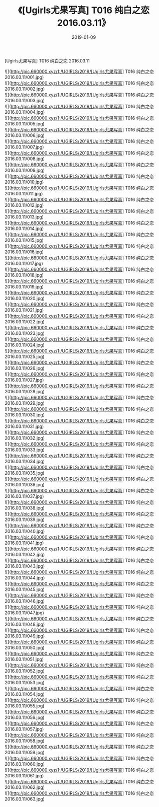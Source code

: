 ﻿---
layout: post
title:  《[Ugirls尤果写真] T016 纯白之恋 2016.03.11》
date:   2019-01-09
img: http://pic.660000.xyz/1:/UGIRLS/2019/[Ugirls尤果写真] T016 纯白之恋 2016.03.11/000.jpg
categories: [美女, 清纯, 唯美]
---

[Ugirls尤果写真] T016 纯白之恋 2016.03.11

 ![](http://pic.660000.xyz/1:/UGIRLS/2019/[Ugirls尤果写真] T016 纯白之恋 2016.03.11/001.jpg) <br>![](http://pic.660000.xyz/1:/UGIRLS/2019/[Ugirls尤果写真] T016 纯白之恋 2016.03.11/002.jpg) <br>![](http://pic.660000.xyz/1:/UGIRLS/2019/[Ugirls尤果写真] T016 纯白之恋 2016.03.11/003.jpg) <br>![](http://pic.660000.xyz/1:/UGIRLS/2019/[Ugirls尤果写真] T016 纯白之恋 2016.03.11/004.jpg) <br>![](http://pic.660000.xyz/1:/UGIRLS/2019/[Ugirls尤果写真] T016 纯白之恋 2016.03.11/005.jpg) <br>![](http://pic.660000.xyz/1:/UGIRLS/2019/[Ugirls尤果写真] T016 纯白之恋 2016.03.11/006.jpg) <br>![](http://pic.660000.xyz/1:/UGIRLS/2019/[Ugirls尤果写真] T016 纯白之恋 2016.03.11/007.jpg) <br>![](http://pic.660000.xyz/1:/UGIRLS/2019/[Ugirls尤果写真] T016 纯白之恋 2016.03.11/008.jpg) <br>![](http://pic.660000.xyz/1:/UGIRLS/2019/[Ugirls尤果写真] T016 纯白之恋 2016.03.11/009.jpg) <br>![](http://pic.660000.xyz/1:/UGIRLS/2019/[Ugirls尤果写真] T016 纯白之恋 2016.03.11/010.jpg) <br>![](http://pic.660000.xyz/1:/UGIRLS/2019/[Ugirls尤果写真] T016 纯白之恋 2016.03.11/011.jpg) <br>![](http://pic.660000.xyz/1:/UGIRLS/2019/[Ugirls尤果写真] T016 纯白之恋 2016.03.11/012.jpg) <br>![](http://pic.660000.xyz/1:/UGIRLS/2019/[Ugirls尤果写真] T016 纯白之恋 2016.03.11/013.jpg) <br>![](http://pic.660000.xyz/1:/UGIRLS/2019/[Ugirls尤果写真] T016 纯白之恋 2016.03.11/014.jpg) <br>![](http://pic.660000.xyz/1:/UGIRLS/2019/[Ugirls尤果写真] T016 纯白之恋 2016.03.11/015.jpg) <br>![](http://pic.660000.xyz/1:/UGIRLS/2019/[Ugirls尤果写真] T016 纯白之恋 2016.03.11/016.jpg) <br>![](http://pic.660000.xyz/1:/UGIRLS/2019/[Ugirls尤果写真] T016 纯白之恋 2016.03.11/017.jpg) <br>![](http://pic.660000.xyz/1:/UGIRLS/2019/[Ugirls尤果写真] T016 纯白之恋 2016.03.11/018.jpg) <br>![](http://pic.660000.xyz/1:/UGIRLS/2019/[Ugirls尤果写真] T016 纯白之恋 2016.03.11/019.jpg) <br>![](http://pic.660000.xyz/1:/UGIRLS/2019/[Ugirls尤果写真] T016 纯白之恋 2016.03.11/020.jpg) <br>![](http://pic.660000.xyz/1:/UGIRLS/2019/[Ugirls尤果写真] T016 纯白之恋 2016.03.11/021.jpg) <br>![](http://pic.660000.xyz/1:/UGIRLS/2019/[Ugirls尤果写真] T016 纯白之恋 2016.03.11/022.jpg) <br>![](http://pic.660000.xyz/1:/UGIRLS/2019/[Ugirls尤果写真] T016 纯白之恋 2016.03.11/023.jpg) <br>![](http://pic.660000.xyz/1:/UGIRLS/2019/[Ugirls尤果写真] T016 纯白之恋 2016.03.11/024.jpg) <br>![](http://pic.660000.xyz/1:/UGIRLS/2019/[Ugirls尤果写真] T016 纯白之恋 2016.03.11/025.jpg) <br>![](http://pic.660000.xyz/1:/UGIRLS/2019/[Ugirls尤果写真] T016 纯白之恋 2016.03.11/026.jpg) <br>![](http://pic.660000.xyz/1:/UGIRLS/2019/[Ugirls尤果写真] T016 纯白之恋 2016.03.11/027.jpg) <br>![](http://pic.660000.xyz/1:/UGIRLS/2019/[Ugirls尤果写真] T016 纯白之恋 2016.03.11/028.jpg) <br>![](http://pic.660000.xyz/1:/UGIRLS/2019/[Ugirls尤果写真] T016 纯白之恋 2016.03.11/029.jpg) <br>![](http://pic.660000.xyz/1:/UGIRLS/2019/[Ugirls尤果写真] T016 纯白之恋 2016.03.11/030.jpg) <br>![](http://pic.660000.xyz/1:/UGIRLS/2019/[Ugirls尤果写真] T016 纯白之恋 2016.03.11/031.jpg) <br>![](http://pic.660000.xyz/1:/UGIRLS/2019/[Ugirls尤果写真] T016 纯白之恋 2016.03.11/032.jpg) <br>![](http://pic.660000.xyz/1:/UGIRLS/2019/[Ugirls尤果写真] T016 纯白之恋 2016.03.11/033.jpg) <br>![](http://pic.660000.xyz/1:/UGIRLS/2019/[Ugirls尤果写真] T016 纯白之恋 2016.03.11/034.jpg) <br>![](http://pic.660000.xyz/1:/UGIRLS/2019/[Ugirls尤果写真] T016 纯白之恋 2016.03.11/035.jpg) <br>![](http://pic.660000.xyz/1:/UGIRLS/2019/[Ugirls尤果写真] T016 纯白之恋 2016.03.11/036.jpg) <br>![](http://pic.660000.xyz/1:/UGIRLS/2019/[Ugirls尤果写真] T016 纯白之恋 2016.03.11/037.jpg) <br>![](http://pic.660000.xyz/1:/UGIRLS/2019/[Ugirls尤果写真] T016 纯白之恋 2016.03.11/038.jpg) <br>![](http://pic.660000.xyz/1:/UGIRLS/2019/[Ugirls尤果写真] T016 纯白之恋 2016.03.11/039.jpg) <br>![](http://pic.660000.xyz/1:/UGIRLS/2019/[Ugirls尤果写真] T016 纯白之恋 2016.03.11/040.jpg) <br>![](http://pic.660000.xyz/1:/UGIRLS/2019/[Ugirls尤果写真] T016 纯白之恋 2016.03.11/041.jpg) <br>![](http://pic.660000.xyz/1:/UGIRLS/2019/[Ugirls尤果写真] T016 纯白之恋 2016.03.11/042.jpg) <br>![](http://pic.660000.xyz/1:/UGIRLS/2019/[Ugirls尤果写真] T016 纯白之恋 2016.03.11/043.jpg) <br>![](http://pic.660000.xyz/1:/UGIRLS/2019/[Ugirls尤果写真] T016 纯白之恋 2016.03.11/044.jpg) <br>![](http://pic.660000.xyz/1:/UGIRLS/2019/[Ugirls尤果写真] T016 纯白之恋 2016.03.11/045.jpg) <br>![](http://pic.660000.xyz/1:/UGIRLS/2019/[Ugirls尤果写真] T016 纯白之恋 2016.03.11/046.jpg) <br>![](http://pic.660000.xyz/1:/UGIRLS/2019/[Ugirls尤果写真] T016 纯白之恋 2016.03.11/047.jpg) <br>![](http://pic.660000.xyz/1:/UGIRLS/2019/[Ugirls尤果写真] T016 纯白之恋 2016.03.11/048.jpg) <br>![](http://pic.660000.xyz/1:/UGIRLS/2019/[Ugirls尤果写真] T016 纯白之恋 2016.03.11/049.jpg) <br>![](http://pic.660000.xyz/1:/UGIRLS/2019/[Ugirls尤果写真] T016 纯白之恋 2016.03.11/050.jpg) <br>![](http://pic.660000.xyz/1:/UGIRLS/2019/[Ugirls尤果写真] T016 纯白之恋 2016.03.11/051.jpg) <br>![](http://pic.660000.xyz/1:/UGIRLS/2019/[Ugirls尤果写真] T016 纯白之恋 2016.03.11/052.jpg) <br>![](http://pic.660000.xyz/1:/UGIRLS/2019/[Ugirls尤果写真] T016 纯白之恋 2016.03.11/053.jpg) <br>![](http://pic.660000.xyz/1:/UGIRLS/2019/[Ugirls尤果写真] T016 纯白之恋 2016.03.11/054.jpg) <br>![](http://pic.660000.xyz/1:/UGIRLS/2019/[Ugirls尤果写真] T016 纯白之恋 2016.03.11/055.jpg) <br>![](http://pic.660000.xyz/1:/UGIRLS/2019/[Ugirls尤果写真] T016 纯白之恋 2016.03.11/056.jpg) <br>![](http://pic.660000.xyz/1:/UGIRLS/2019/[Ugirls尤果写真] T016 纯白之恋 2016.03.11/057.jpg) <br>![](http://pic.660000.xyz/1:/UGIRLS/2019/[Ugirls尤果写真] T016 纯白之恋 2016.03.11/058.jpg) <br>![](http://pic.660000.xyz/1:/UGIRLS/2019/[Ugirls尤果写真] T016 纯白之恋 2016.03.11/059.jpg) <br>![](http://pic.660000.xyz/1:/UGIRLS/2019/[Ugirls尤果写真] T016 纯白之恋 2016.03.11/060.jpg) <br>![](http://pic.660000.xyz/1:/UGIRLS/2019/[Ugirls尤果写真] T016 纯白之恋 2016.03.11/061.jpg) <br>![](http://pic.660000.xyz/1:/UGIRLS/2019/[Ugirls尤果写真] T016 纯白之恋 2016.03.11/062.jpg) <br>![](http://pic.660000.xyz/1:/UGIRLS/2019/[Ugirls尤果写真] T016 纯白之恋 2016.03.11/063.jpg) <br>